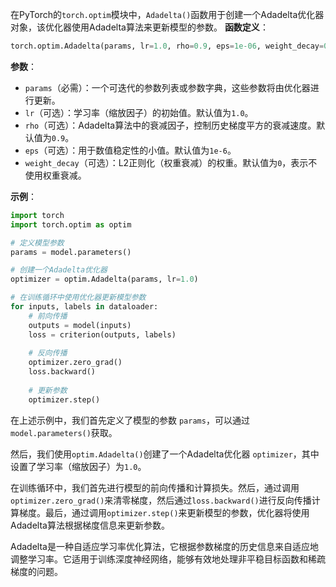 在PyTorch的`torch.optim`模块中，`Adadelta()`函数用于创建一个Adadelta优化器对象，该优化器使用Adadelta算法来更新模型的参数。
**函数定义**：
```python
torch.optim.Adadelta(params, lr=1.0, rho=0.9, eps=1e-06, weight_decay=0)
```

**参数**：
- `params`（必需）：一个可迭代的参数列表或参数字典，这些参数将由优化器进行更新。
- `lr`（可选）：学习率（缩放因子）的初始值。默认值为`1.0`。
- `rho`（可选）：Adadelta算法中的衰减因子，控制历史梯度平方的衰减速度。默认值为`0.9`。
- `eps`（可选）：用于数值稳定性的小值。默认值为`1e-6`。
- `weight_decay`（可选）：L2正则化（权重衰减）的权重。默认值为`0`，表示不使用权重衰减。

**示例**：
```python
import torch
import torch.optim as optim

# 定义模型参数
params = model.parameters()

# 创建一个Adadelta优化器
optimizer = optim.Adadelta(params, lr=1.0)

# 在训练循环中使用优化器更新模型参数
for inputs, labels in dataloader:
    # 前向传播
    outputs = model(inputs)
    loss = criterion(outputs, labels)
    
    # 反向传播
    optimizer.zero_grad()
    loss.backward()
    
    # 更新参数
    optimizer.step()
```

在上述示例中，我们首先定义了模型的参数 `params`，可以通过`model.parameters()`获取。

然后，我们使用`optim.Adadelta()`创建了一个Adadelta优化器 `optimizer`，其中设置了学习率（缩放因子）为`1.0`。

在训练循环中，我们首先进行模型的前向传播和计算损失。然后，通过调用`optimizer.zero_grad()`来清零梯度，然后通过`loss.backward()`进行反向传播计算梯度。最后，通过调用`optimizer.step()`来更新模型的参数，优化器将使用Adadelta算法根据梯度信息来更新参数。

Adadelta是一种自适应学习率优化算法，它根据参数梯度的历史信息来自适应地调整学习率。它适用于训练深度神经网络，能够有效地处理非平稳目标函数和稀疏梯度的问题。